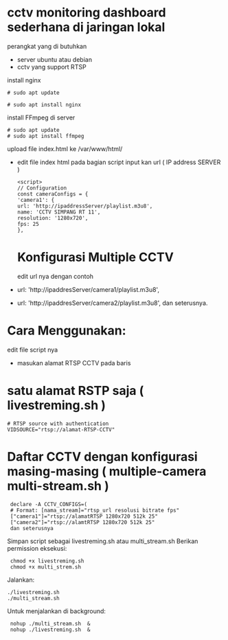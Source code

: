 # cctv monitoring dashboard sederhana di jaringan lokal

perangkat yang di butuhkan
- server ubuntu atau debian
- cctv yang support RTSP

install nginx 
 
    # sudo apt update
 
    # sudo apt install nginx


install FFmpeg di server

    # sudo apt update
    # sudo apt install ffmpeg


 upload file index.html ke /var/www/html/
 - edit file index html pada bagian script input kan url ( IP address SERVER )


       <script>
       // Configuration
       const cameraConfigs = {
       'camera1': {
       url: 'http://ipaddressServer/playlist.m3u8',
       name: 'CCTV SIMPANG RT 11',
       resolution: '1280x720',
       fps: 25
       },





   # Konfigurasi Multiple CCTV
   edit url nya dengan contoh

  - url: 'http://ipaddresServer/camera1/playlist.m3u8',
  - url: 'http://ipaddresServer/camera2/playlist.m3u8',
    dan seterusnya.


    

   # Cara Menggunakan:
   edit file script nya 
   - masukan alamat RTSP CCTV pada baris

   # satu alamat RSTP saja ( livestreming.sh )
 
    # RTSP source with authentication
    VIDSOURCE="rtsp://alamat-RTSP-CCTV"



   # Daftar CCTV dengan konfigurasi masing-masing ( multiple-camera multi-stream.sh )
     declare -A CCTV_CONFIGS=(
     # Format: [nama_stream]="rtsp_url resolusi bitrate fps"
     ["camera1"]="rtsp://alamatRTSP 1280x720 512k 25"
     ["camera2"]="rtsp://alamtRTSP 1280x720 512k 25"
     dan seterusnya 



   
   Simpan script sebagai  livestreming.sh atau multi_stream.sh
   Berikan permission eksekusi:
   
     chmod +x livestreming.sh
     chmod +x multi_strem.sh
   Jalankan: 
    
    ./livestreming.sh
    ./multi_stream.sh
    
   Untuk menjalankan di background: 
   
     nohup ./multi_stream.sh  &
     nohup ./livestreming.sh  &
  
